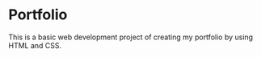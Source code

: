 # Portfolio
This is a basic web development project of creating my portfolio by using HTML and CSS.
